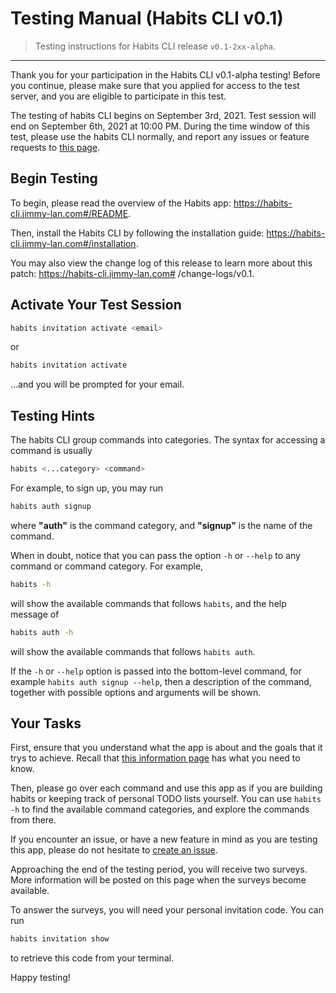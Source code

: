 # Testing Manual (Habits CLI v0.1)

> Testing instructions for Habits CLI release `v0.1-2xx-alpha`.

---

Thank you for your participation in the Habits CLI v0.1-alpha testing! Before you continue, please make sure that you applied for access to the test server, and you are eligible to participate in this test.

The testing of habits CLI begins on September 3rd, 2021. Test session will end on September 6th, 2021 at 10:00 PM. During the time window of this test, please use the habits CLI normally, and report any issues or feature requests to [this page](https://github.com/lanyanxiang/habits-cli/issues).

## Begin Testing

To begin, please read the overview of the Habits app: https://habits-cli.jimmy-lan.com#/README.

Then, install the Habits CLI by following the installation guide: https://habits-cli.jimmy-lan.com#/installation.

You may also view the change log of this release to learn more about this patch: https://habits-cli.jimmy-lan.com#
/change-logs/v0.1.

## Activate Your Test Session

```bash
habits invitation activate <email>
```

or

```bash
habits invitation activate
```

...and you will be prompted for your email.

## Testing Hints

The habits CLI group commands into categories. The syntax for accessing a command is usually

```bash
habits <...category> <command>
```

For example, to sign up, you may run

```bash
habits auth signup
```

where **"auth"** is the command category, and **"signup"** is the name of the command.

When in doubt, notice that you can pass the option `-h` or `--help` to any command or command category.
For example,

```bash
habits -h
```

will show the available commands that follows `habits`, and the help message of

```bash
habits auth -h
```

will show the available commands that follows `habits auth`.

If the `-h` or `--help` option is passed into the bottom-level command, for example `habits auth signup --help`, then a description of the command, together with possible options and arguments will be shown.

## Your Tasks

First, ensure that you understand what the app is about and the goals that it trys to achieve. Recall
that [this information page](https://habits-cli.jimmy-lan.com#/README) has what you need to know.

Then, please go over each command and use this app as if you are building habits or keeping track of personal TODO lists
yourself. You can use `habits -h` to find the available command categories, and explore the commands from there.

If you encounter an issue, or have a new feature in mind as you are testing this app, please do not hesitate to [create an issue](https://github.com/lanyanxiang/habits-cli/issues).

Approaching the end of the testing period, you will receive two surveys. More information will be posted on this page when the surveys become available.

To answer the surveys, you will need your personal invitation code. You can run

```bash
habits invitation show
```

to retrieve this code from your terminal.

Happy testing!

